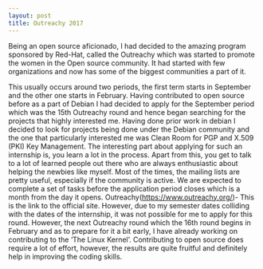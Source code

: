 ```yaml
---
layout: post
title: Outreachy 2017
---
```

 Being an open source aficionado, I had decided to the amazing program sponsored by Red-Hat, called the Outreachy which was started to promote the women in the Open source community. It had started with few organizations and now has some of the biggest communities a part of it. 


This usually occurs around two periods, the first term starts in September and the other one starts in February.
Having contributed to open source before as a part of Debian I had decided to apply for the September period which was the 15th Outreachy round and hence began searching for the projects that highly interested me. Having done prior work in debian I decided to look for projects being done under the Debian community and the one that particularly interested me was Clean Room for PGP and X.509 (PKI) Key Management. 
The interesting part about applying for such an internship is, you learn a lot in the process. Apart from this, you get to talk to a lot of learned people out there who are always enthusiastic about helping the newbies like myself. Most of the times, the mailing lists are pretty useful, especially if the community is active. 
We are expected to complete a set of tasks before the application period closes which is a month from the day it opens. 
Outreachy(https://www.outreachy.org/)- This is the link to the official site. However, due to my semester dates colliding with the dates of the internship, it was not possible for me to apply for this round.
However, the next Outreachy round which the 16th round begins in February and as to prepare for it a bit early, I have already working on contributing to the ‘The Linux Kernel’.
Contributing to open source does require a lot of effort, however, the results are quite fruitful and definitely help in improving the coding skills. 

